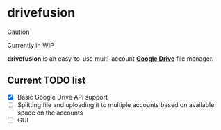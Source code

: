# drivefusion
> [!CAUTION]
> Currently in WIP

**drivefusion** is an easy-to-use multi-account [**Google Drive**](https://drive.google.com) file manager.
## Current TODO list
- [x] Basic Google Drive API support
- [ ] Splitting file and uploading it to multiple accounts based on available space on the accounts
- [ ] GUI